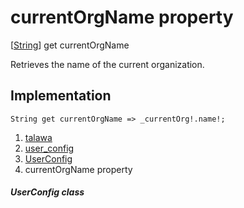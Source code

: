 
<div>

# currentOrgName property

</div>



[[String](https://api.flutter.dev/flutter/dart-core/String-class.html)]
get currentOrgName



Retrieves the name of the current organization.



## Implementation

``` language-dart
String get currentOrgName => _currentOrg!.name!;
```








1.  [talawa](../../index.md)
2.  [user_config](../../services_user_config/)
3.  [UserConfig](../../services_user_config/UserConfig-class.md)
4.  currentOrgName property

##### UserConfig class







